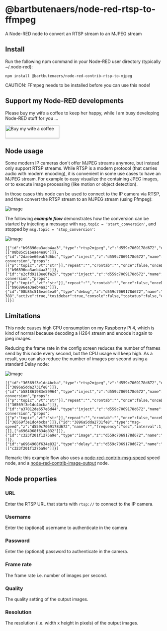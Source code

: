 # @bartbutenaers/node-red-rtsp-to-ffmpeg
A Node-RED node to convert an RTSP stream to an MJPEG stream

## Install
Run the following npm command in your Node-RED user directory (typically ~/.node-red):
```
npm install @bartbutenaers/node-red-contrib-rtsp-to-mjpeg
```

CAUTION: FFmpeg needs to be installed before you can use this node!

## Support my Node-RED developments
Please buy my wife a coffee to keep her happy, while I am busy developing Node-RED stuff for you ...

<a href="https://www.buymeacoffee.com/bartbutenaers" target="_blank"><img src="https://www.buymeacoffee.com/assets/img/custom_images/orange_img.png" alt="Buy my wife a coffee" style="height: 41px !important;width: 174px !important;box-shadow: 0px 3px 2px 0px rgba(190, 190, 190, 0.5) !important;-webkit-box-shadow: 0px 3px 2px 0px rgba(190, 190, 190, 0.5) !important;" ></a>

## Node usage
Some modern IP cameras don't offer MJPEG streams anymore, but instead only support RTSP streams.  While RTSP is a modern protocol (that carries audio with modern encoding), it is convenient in some use cases to have an MJPEG stream.  For example to easy visualize the containing JPEG images, or to execute image processing (like motion or object detection).

In those cases this node can be used to connect to the IP camera via RTSP, and then convert the RTSP stream to an MJPEG stream (using Ffmpeg):

![image](https://github.com/bartbutenaers/node-red-rtsp-to-mjpeg/assets/14224149/3c3f07b0-8e8e-443a-a129-07bb2573e9a5)

The following ***example flow*** demonstrates how the conversion can be started by injecting a message with `msg.topic = 'start_conversion'`, and stopped by `msg.topic = 'stop_conversion'`:

![image](https://github.com/bartbutenaers/node-red-rtsp-to-mjpeg/assets/14224149/16236fd2-f71c-4828-ab43-51d1dc9948fa)
```
[{"id":"b96896ea3aeb4aa3","type":"rtsp2mjpeg","z":"d559c7069178d672","url":"rtsp://192.168.1.21:554/h264Preview_01_sub","username":"your_username","password":"your_password","rate":"","quality":"","resolution":"","x":550,"y":560,"wires":[["08b85c516eae4ea0"]]},{"id":"2daebe66eab7d6bc","type":"inject","z":"d559c7069178d672","name":"Start conversion","props":[{"p":"topic","vt":"str"}],"repeat":"","crontab":"","once":false,"onceDelay":0.1,"topic":"start_conversion","x":340,"y":560,"wires":[["b96896ea3aeb4aa3"]]},{"id":"e2cfd9118ee0fa29","type":"inject","z":"d559c7069178d672","name":"Stop conversion","props":[{"p":"topic","vt":"str"}],"repeat":"","crontab":"","once":false,"onceDelay":0.1,"topic":"stop_conversion","x":340,"y":620,"wires":[["b96896ea3aeb4aa3"]]},{"id":"08b85c516eae4ea0","type":"debug","z":"d559c7069178d672","name":"debug 388","active":true,"tosidebar":true,"console":false,"tostatus":false,"complete":"true","targetType":"full","statusVal":"","statusType":"auto","x":750,"y":560,"wires":[]}]
```


## Limitations
This node causes high CPU consumption on my Raspberry Pi 4, which is kind of normal because decoding a H264 stream and encode it again to jpeg images.

Reducing the frame rate in the config screen reduces the number of frames send by this node every second, but the CPU usage will keep high.  As a result, you can also reduce the number of images per second using a standard Delay node:

![image](https://github.com/bartbutenaers/node-red-rtsp-to-mjpeg/assets/14224149/d08eeec5-0958-4b67-9a1a-600de0ef5757)
```
[{"id":"36569f3e1dc4bcba","type":"rtsp2mjpeg","z":"d559c7069178d672","url":"rtsp://192.168.1.21:554/h264Preview_01_sub","username":"your_username","password":"your_password","rate":"","quality":"","resolution":"","x":350,"y":280,"wires":[["3896a5dda2731fe8"]]},{"id":"b581861983e59964","type":"inject","z":"d559c7069178d672","name":"Start conversion","props":[{"p":"topic","vt":"str"}],"repeat":"","crontab":"","once":false,"onceDelay":0.1,"topic":"start_conversion","x":140,"y":280,"wires":[["36569f3e1dc4bcba"]]},{"id":"a37012de657e6d44","type":"inject","z":"d559c7069178d672","name":"Stop conversion","props":[{"p":"topic","vt":"str"}],"repeat":"","crontab":"","once":false,"onceDelay":0.1,"topic":"stop_conversion","x":140,"y":340,"wires":[["36569f3e1dc4bcba"]]},{"id":"3896a5dda2731fe8","type":"msg-speed","z":"d559c7069178d672","name":"","frequency":"sec","interval":1,"estimation":false,"ignore":false,"pauseAtStartup":false,"topicDependent":false,"x":550,"y":280,"wires":[[],["a6964968f634e832"]]},{"id":"c323f201f1275a9e","type":"image","z":"d559c7069178d672","name":"","width":"400","data":"payload","dataType":"msg","thumbnail":false,"active":true,"pass":false,"outputs":0,"x":940,"y":280,"wires":[]},{"id":"a6964968f634e832","type":"delay","z":"d559c7069178d672","name":"","pauseType":"rate","timeout":"5","timeoutUnits":"seconds","rate":"2","nbRateUnits":"1","rateUnits":"second","randomFirst":"1","randomLast":"5","randomUnits":"seconds","drop":true,"allowrate":false,"outputs":1,"x":750,"y":280,"wires":[["c323f201f1275a9e"]]}]
```

Remark: this example flow also uses a [node-red-contrib-msg-speed](https://github.com/bartbutenaers/node-red-contrib-msg-speed/blob/master/README.md) speed node, and a [node-red-contrib-image-output](https://github.com/rikukissa/node-red-contrib-image-output/blob/master/README.md) node.

## Node properties

### URL
Enter the RTSP URL that starts with `rtsp://` to connect to the IP camera.

### Username
Enter the (optional) username to authenticate in the camera.

### Password
Enter the (optional) password to authenticate in the camera.

### Frame rate
The frame rate i.e. number of images per second.

### Quality
The quality setting of the output images.

### Resolution
The resolution (i.e. width x height in pixels) of the output images.
